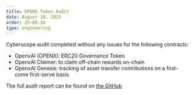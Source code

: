 ```yaml
---
title: OPENX Token Audit
date: August 16, 2025
order: 25-08-16
type: engineering
---
```


Cyberscope audit completed without any issues for the following contracts:

- OpenxAI (OPENX): ERC20 Governance Token
- OpenxAI Claimer: to claim off-chain rewards on-chain
- OpenxAI Genesis: tracking of asset transfer contributions on a first-come first-serve basis

The full audit report can be found on [the GitHub](https://github.com/OpenxAI-Network/openxai-token/blob/main/audit/Cyberscope.pdf)
